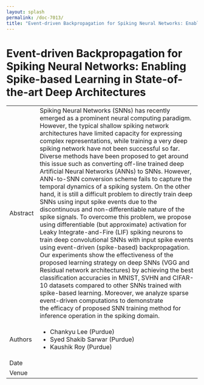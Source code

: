```yaml
---
layout: splash
permalink: /doc-7013/
title: "Event-driven Backpropagation for Spiking Neural Networks: Enabling Spike-based Learning in State-of-the-art Deep Architectures "
---
```


# Event-driven Backpropagation for Spiking Neural Networks: Enabling Spike-based Learning in State-of-the-art Deep Architectures 

<table>
    <tbody>
    <tr>
        <td>Abstract</td>
        <td>Spiking Neural Networks (SNNs) has recently emerged as a prominent neural computing paradigm. However, the typical shallow spiking network architectures have limited capacity for expressing complex representations, while training a very deep spiking network have not been successful so far. Diverse methods have been proposed to get around this issue such as converting off-line trained deep Artificial Neural Networks (ANNs) to SNNs. However, ANN-to-SNN conversion scheme fails to capture the temporal dynamics of a spiking system. On the other hand, it is still a difficult problem to directly train deep SNNs using input spike events due to the discontinuous and non-differentiable nature of the spike signals. To overcome this problem, we propose using differentiable (but approximate) activation for Leaky Integrate-and-Fire (LIF) spiking neurons to train deep convolutional SNNs with input spike events using event-driven (spike-based) backpropagation. Our experiments show the effectiveness of the proposed learning strategy on deep SNNs (VGG and Residual network architectures) by achieving the best classification accuracies in MNIST, SVHN and CIFAR-10 datasets compared to other SNNs trained with spike-based learning. Moreover, we analyze sparse event-driven computations to demonstrate the efficacy of proposed SNN training method for inference operation in the spiking domain.</td>
    </tr>
    <tr>
        <td>Authors</td>
        <td>
            <ul>
                <li>Chankyu Lee (Purdue)</li>
                <li>Syed Shakib Sarwar (Purdue)</li>
                <li>Kaushik Roy (Purdue)</li>
            </ul>
        </td>
    </tr>
    <tr>
        <td>Date</td>
        <td></td>
    </tr>
    <tr>
        <td>Venue</td>
        <td></td>
        </tr>
    </tbody>
</table>
